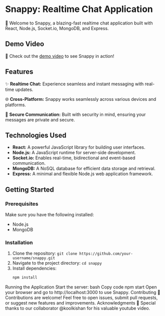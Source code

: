 # Snappy: Realtime Chat Application

🚀 Welcome to Snappy, a blazing-fast realtime chat application built with React, Node.js, Socket.io, MongoDB, and Express.

## Demo Video

🎥 Check out the [demo video]([link-to-your-demo-video](https://github.com/imshree03/Realtime-chat-app/assets/107460907/79a798bc-fc8a-48cc-86ad-580534a2a462)) to see Snappy in action!

## Features

✨ **Realtime Chat:** Experience seamless and instant messaging with real-time updates.

🌐 **Cross-Platform:** Snappy works seamlessly across various devices and platforms.

🔐 **Secure Communication:** Built with security in mind, ensuring your messages are private and secure.

## Technologies Used

- **React:** A powerful JavaScript library for building user interfaces.
- **Node.js:** A JavaScript runtime for server-side development.
- **Socket.io:** Enables real-time, bidirectional and event-based communication.
- **MongoDB:** A NoSQL database for efficient data storage and retrieval.
- **Express:** A minimal and flexible Node.js web application framework.

## Getting Started

### Prerequisites

Make sure you have the following installed:

- Node.js
- MongoDB

### Installation

1. Clone the repository: `git clone https://github.com/your-username/snappy.git`
2. Navigate to the project directory: `cd snappy`
3. Install dependencies:
   ```bash
   npm install

Running the Application
Start the server:
bash
Copy code
npm start
Open your browser and go to http://localhost:3000 to use Snappy.
Contributing
🤝 Contributions are welcome! Feel free to open issues, submit pull requests, or suggest new features and improvements.
Acknowledgments
🙌 Special thanks to our collaborator @koolkishan for his valuable youtube video.
